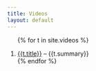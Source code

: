 ```yaml
---
title: Videos
layout: default
---
```


<div>
<ol>

{% for t in site.videos %}<li><a href="{{t.url}}">{{t.title}}</a> – {{t.summary}}</li>
{% endfor %}

</ol>
</div>

